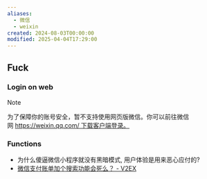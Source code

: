 ```yaml
---
aliases:
  - 微信
  - weixin
created: 2024-08-03T00:00:00
modified: 2025-04-04T17:29:00
---
```


## Fuck

### Login on web

> [!NOTE]
> 为了保障你的账号安全，暂不支持使用网页版微信。你可以前往微信网 https://weixin.qq.com/ 下载客户端登录。

### Functions

- 为什么傻逼微信小程序就没有黑暗模式, 用户体验是用来恶心应付的?
- [微信支付账单加个搜索功能会死么？ - V2EX](https://www.v2ex.com/t/499756)
